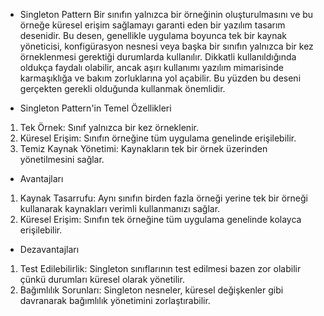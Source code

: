 - Singleton Pattern
Bir sınıfın yalnızca bir örneğinin oluşturulmasını ve bu örneğe küresel erişim sağlamayı garanti eden bir yazılım tasarım desenidir.
Bu desen, genellikle uygulama boyunca tek bir kaynak yöneticisi, konfigürasyon nesnesi veya başka bir sınıfın yalnızca bir kez örneklenmesi gerektiği durumlarda kullanılır.
Dikkatli kullanıldığında oldukça faydalı olabilir, ancak aşırı kullanımı yazılım mimarisinde karmaşıklığa ve bakım zorluklarına yol açabilir.
Bu yüzden bu deseni gerçekten gerekli olduğunda kullanmak önemlidir.

- Singleton Pattern'in Temel Özellikleri
1. Tek Örnek: Sınıf yalnızca bir kez örneklenir.
2. Küresel Erişim: Sınıfın örneğine tüm uygulama genelinde erişilebilir.
3. Temiz Kaynak Yönetimi: Kaynakların tek bir örnek üzerinden yönetilmesini sağlar.

- Avantajları
1. Kaynak Tasarrufu: Aynı sınıfın birden fazla örneği yerine tek bir örneği kullanarak kaynakları verimli kullanmanızı sağlar.
2. Küresel Erişim: Sınıfın tek örneğine tüm uygulama genelinde kolayca erişilebilir.

- Dezavantajları
1. Test Edilebilirlik: Singleton sınıflarının test edilmesi bazen zor olabilir çünkü durumları küresel olarak yönetilir.
2. Bağımlılık Sorunları: Singleton nesneler, küresel değişkenler gibi davranarak bağımlılık yönetimini zorlaştırabilir.

